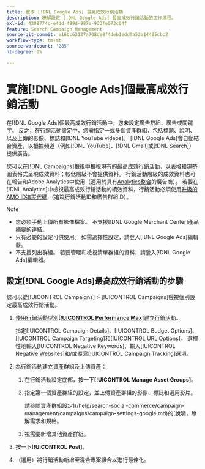 ```yaml
---
title: 實作 [!DNL Google Ads] 最高成效行銷活動
description: 瞭解設定 [!DNL Google Ads] 最高成效行銷活動的工作流程。
exl-id: 4208774c-e4dd-499d-987e-933fe073c04f
feature: Search Campaign Management
source-git-commit: e16bc62127a708de8f4deb1eddfa53a14405cbc2
workflow-type: tm+mt
source-wordcount: '285'
ht-degree: 0%

---
```


# 實施[!DNL Google Ads]個最高成效行銷活動

在[!DNL Google Ads]個最高成效行銷活動中，您未設定廣告群組、廣告或關鍵字。 反之，在行銷活動設定中，您需指定一或多個資產群組，包括標題、說明、以及上傳的影像、標誌和[!DNL YouTube videos]。 [!DNL Google Ads]會自動結合資產，以根據頻道（例如[!DNL YouTube]、[!DNL Gmail]或[!DNL Search]）提供廣告。

您可以在[!DNL Campaigns]檢視中檢視現有的最高成效行銷活動，以表格和趨勢圖表格式呈現成效資料；較低層級不會提供資料。 行銷活動層級的成效資料也可在報告和Adobe Analytics中使用（適用於具有[Analytics整合](/help/integrations/analytics/overview.md)的廣告商）。 若要在[!DNL Analytics]中檢視最高成效行銷活動的績效資料，行銷活動必須使用[升級的AMO ID追蹤代碼](/help/integrations/analytics/ids.md#amo-id-formats) （追蹤行銷活動ID和廣告群組ID）。

>[!NOTE]
>
>* 您必須手動上傳所有影像檔案。 不支援[!DNL Google Merchant Center]產品摘要的連結。
>* 只有必要的設定可供使用。 如需選擇性設定，請登入[!DNL Google Ads]編輯器。
>* 不支援列出群組。 若要管理和檢視清單群組的資料，請登入[!DNL Google Ads]編輯器。

## 設定[!DNL Google Ads]最高成效行銷活動的步驟

您可以從[!UICONTROL Campaigns] > [!UICONTROL Campaigns]檢視個別設定最高成效行銷活動。

1. [使用行銷活動型別&#x200B;**[!UICONTROL Performance Max]**&#x200B;建立行銷活動](/help/search-social-commerce/campaign-management/campaigns/campaign-manage.md)。

   指定[!UICONTROL Campaign Details]、[!UICONTROL Budget Options]、[!UICONTROL Campaign Targeting]和[!UICONTROL URL Options]。 選擇性地輸入[!UICONTROL Negative Keywords]、輸入[!UICONTROL Negative Websites]和/或覆寫[!UICONTROL Campaign Tracking]選項。

1. 為行銷活動建立資產群組及上傳資產：

   1. 在行銷活動設定底部，按一下&#x200B;**[!UICONTROL Manage Asset Groups]**。

   1. 指定第一個資產群組的設定，並上傳資產群組的影像、標誌和選用影片。

      請參閱資產群組設定](/help/search-social-commerce/campaign-management/campaigns/campaign-settings-google.md)的[說明，瞭解需求和規格。

   1. 視需要新增其他資產群組。

1. 按一下&#x200B;**[!UICONTROL Post]**。

1. （選用）將行銷活動新增至混合專案組合以進行最佳化。
